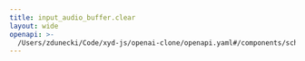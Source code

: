 ```yaml
---
title: input_audio_buffer.clear
layout: wide
openapi: >-
  /Users/zdunecki/Code/xyd-js/openai-clone/openapi.yaml#/components/schemas/RealtimeClientEventInputAudioBufferClear
---
```


